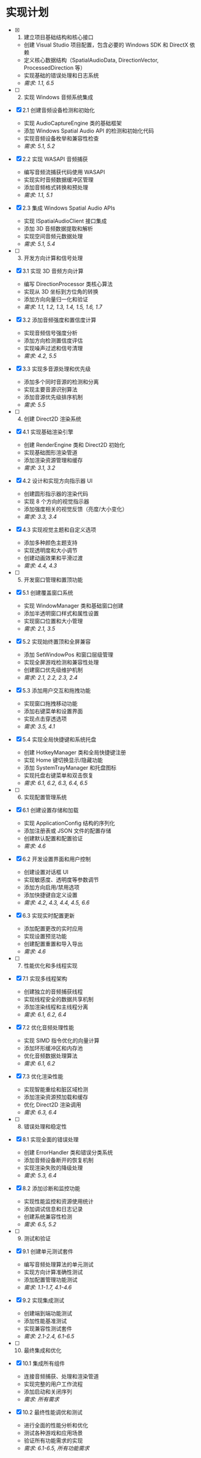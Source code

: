 # 实现计划

- [x] 1. 建立项目基础结构和核心接口

  - 创建 Visual Studio 项目配置，包含必要的 Windows SDK 和 DirectX 依赖
  - 定义核心数据结构（SpatialAudioData, DirectionVector, ProcessedDirection 等）
  - 实现基础的错误处理和日志系统
  - _需求: 1.1, 6.5_

- [ ] 2. 实现 Windows 音频系统集成
- [x] 2.1 创建音频设备检测和初始化

  - 实现 AudioCaptureEngine 类的基础框架
  - 添加 Windows Spatial Audio API 的检测和初始化代码
  - 实现音频设备枚举和兼容性检查
  - _需求: 5.1, 5.2_

- [x] 2.2 实现 WASAPI 音频捕获

  - 编写音频流捕获代码使用 WASAPI
  - 实现实时音频数据缓冲区管理
  - 添加音频格式转换和预处理
  - _需求: 1.1, 5.1_

- [x] 2.3 集成 Windows Spatial Audio APIs

  - 实现 ISpatialAudioClient 接口集成
  - 添加 3D 音频数据提取和解析
  - 实现空间音频元数据处理
  - _需求: 5.1, 5.4_

- [ ] 3. 开发方向计算和信号处理
- [x] 3.1 实现 3D 音频方向计算

  - 编写 DirectionProcessor 类核心算法
  - 实现从 3D 坐标到方位角的转换
  - 添加方向向量归一化和验证
  - _需求: 1.1, 1.2, 1.3, 1.4, 1.5, 1.6, 1.7_

- [x] 3.2 添加音频强度和置信度计算

  - 实现音频信号强度分析
  - 添加方向检测置信度评估
  - 实现噪声过滤和信号清理
  - _需求: 4.2, 5.5_

- [x] 3.3 实现多音源处理和优先级

  - 添加多个同时音源的检测和分离
  - 实现主要音源识别算法
  - 添加音源优先级排序机制
  - _需求: 5.5_

- [ ] 4. 创建 Direct2D 渲染系统
- [x] 4.1 实现基础渲染引擎

  - 创建 RenderEngine 类和 Direct2D 初始化
  - 实现基础图形渲染管道
  - 添加渲染资源管理和缓存
  - _需求: 3.1, 3.2_

- [x] 4.2 设计和实现方向指示器 UI

  - 创建圆形指示器的渲染代码
  - 实现 8 个方向的视觉指示器
  - 添加强度相关的视觉反馈（亮度/大小变化）
  - _需求: 3.3, 3.4_

- [x] 4.3 实现视觉主题和自定义选项

  - 添加多种颜色主题支持
  - 实现透明度和大小调节
  - 创建动画效果和平滑过渡
  - _需求: 4.4, 4.3_

- [ ] 5. 开发窗口管理和置顶功能
- [x] 5.1 创建覆盖窗口系统

  - 实现 WindowManager 类和基础窗口创建
  - 添加半透明窗口样式和属性设置
  - 实现窗口位置和大小管理
  - _需求: 2.1, 3.5_

- [x] 5.2 实现始终置顶和全屏兼容

  - 添加 SetWindowPos 和窗口层级管理
  - 实现全屏游戏检测和兼容性处理
  - 创建窗口优先级维护机制
  - _需求: 2.1, 2.2, 2.3, 2.4_

- [x] 5.3 添加用户交互和拖拽功能

  - 实现窗口拖拽移动功能
  - 添加右键菜单和设置界面
  - 实现点击穿透选项
  - _需求: 3.5, 4.1_

- [x] 5.4 实现全局快捷键和系统托盘

  - 创建 HotkeyManager 类和全局快捷键注册
  - 实现 Home 键切换显示/隐藏功能
  - 添加 SystemTrayManager 和托盘图标
  - 实现托盘右键菜单和双击恢复
  - _需求: 6.1, 6.2, 6.3, 6.4, 6.5_

- [ ] 6. 实现配置管理系统
- [x] 6.1 创建设置存储和加载

  - 实现 ApplicationConfig 结构的序列化
  - 添加注册表或 JSON 文件的配置存储
  - 创建默认配置和配置验证
  - _需求: 4.6_

- [x] 6.2 开发设置界面和用户控制

  - 创建设置对话框 UI
  - 实现敏感度、透明度等参数调节
  - 添加方向启用/禁用选项
  - 添加快捷键自定义设置
  - _需求: 4.2, 4.3, 4.4, 4.5, 6.6_

- [x] 6.3 实现实时配置更新

  - 添加配置更改的实时应用
  - 实现设置预览功能
  - 创建配置重置和导入导出
  - _需求: 4.6_

- [ ] 7. 性能优化和多线程实现
- [x] 7.1 实现多线程架构

  - 创建独立的音频捕获线程
  - 实现线程安全的数据共享机制
  - 添加渲染线程和主线程分离
  - _需求: 6.1, 6.2, 6.4_

- [x] 7.2 优化音频处理性能

  - 实现 SIMD 指令优化的向量计算
  - 添加环形缓冲区和内存池
  - 优化音频数据处理算法
  - _需求: 6.1, 6.2_

- [x] 7.3 优化渲染性能

  - 实现智能重绘和脏区域检测
  - 添加渲染资源预加载和缓存
  - 优化 Direct2D 渲染调用
  - _需求: 6.3, 6.4_

- [ ] 8. 错误处理和稳定性
- [x] 8.1 实现全面的错误处理

  - 创建 ErrorHandler 类和错误分类系统
  - 添加音频设备断开的恢复机制
  - 实现渲染失败的降级处理
  - _需求: 5.3, 6.4_

- [x] 8.2 添加诊断和监控功能

  - 实现性能监控和资源使用统计
  - 添加调试信息和日志记录
  - 创建系统兼容性检测
  - _需求: 6.5, 5.2_

- [ ] 9. 测试和验证
- [x] 9.1 创建单元测试套件

  - 编写音频处理算法的单元测试
  - 实现方向计算准确性测试
  - 添加配置管理功能测试
  - _需求: 1.1-1.7, 4.1-4.6_

- [x] 9.2 实现集成测试

  - 创建端到端功能测试
  - 添加性能基准测试
  - 实现兼容性测试套件
  - _需求: 2.1-2.4, 6.1-6.5_

- [ ] 10. 最终集成和优化
- [x] 10.1 集成所有组件

  - 连接音频捕获、处理和渲染管道
  - 实现完整的用户工作流程
  - 添加启动和关闭序列
  - _需求: 所有需求_

- [x] 10.2 最终性能调优和测试
  - 进行全面的性能分析和优化
  - 测试各种游戏和应用场景
  - 验证所有功能需求的实现
  - _需求: 6.1-6.5, 所有功能需求_
